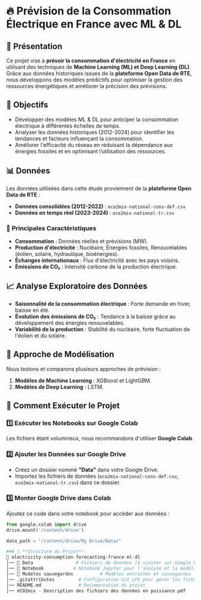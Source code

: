 # 🔥 Prévision de la Consommation Électrique en France avec ML & DL  

## 📖 Présentation  
Ce projet vise à **prévoir la consommation d'électricité en France** en utilisant des techniques de **Machine Learning (ML) et Deep Learning (DL)**. Grâce aux données historiques issues de la **plateforme Open Data de RTE**, nous développons des modèles prédictifs pour optimiser la gestion des ressources énergétiques et améliorer la précision des prévisions.  

## 🎯 Objectifs  
- Développer des modèles ML & DL pour anticiper la consommation électrique à différentes échelles de temps.  
- Analyser les données historiques (2012-2024) pour identifier les tendances et facteurs influençant la consommation.  
- Améliorer l'efficacité du réseau en réduisant la dépendance aux énergies fossiles et en optimisant l’utilisation des ressources.  

## 📊 Données  
Les données utilisées dans cette étude proviennent de la **plateforme Open Data de RTE** :  
- **Données consolidées (2012-2022)** : `eco2mix-national-cons-def.csv`  
- **Données en temps réel (2023-2024)** : `eco2mix-national-tr.csv`  

### 🔑 **Principales Caractéristiques**  
- **Consommation** : Données réelles et prévisions (MW).  
- **Production d'électricité** : Nucléaire, Énergies fossiles, Renouvelables (éolien, solaire, hydraulique, bioénergies).  
- **Échanges internationaux** : Flux d'électricité avec les pays voisins.  
- **Émissions de CO₂** : Intensité carbone de la production électrique.  

## 📈 Analyse Exploratoire des Données  
- **Saisonnalité de la consommation électrique** : Forte demande en hiver, baisse en été.  
- **Évolution des émissions de CO₂** : Tendance à la baisse grâce au développement des énergies renouvelables.  
- **Variabilité de la production** : Stabilité du nucléaire, forte fluctuation de l'éolien et du solaire.  

## 🧠 Approche de Modélisation  
Nous testons et comparons plusieurs approches de prévision :  
1. **Modèles de Machine Learning** : XGBoost et LightGBM.  
2. **Modèles de Deep Learning** : LSTM.

## 🚀 Comment Exécuter le Projet  

### 1️⃣ **Exécuter les Notebooks sur Google Colab**  
Les fichiers étant volumineux, nous recommandons d'utiliser **Google Colab**.  

### 2️⃣ **Ajouter les Données sur Google Drive**  
- Créez un dossier nommé **"Data"** dans votre Google Drive.  
- Importez les fichiers de données (`eco2mix-national-cons-def.csv`, `eco2mix-national-tr.csv`) dans ce dossier.  

### 3️⃣ **Monter Google Drive dans Colab**  
Ajoutez ce code dans votre notebook pour accéder aux données :  

```python
from google.colab import drive
drive.mount('/content/drive')

data_path = "/content/drive/My Drive/Data/"

### 📂 **Structure du Projet**
📂 electricity-consumption-forecasting-france-ml-dl  
│── 📁 Data                # Fichiers de données (à ajouter sur Google Drive)  
│── 📁 Notebook           # Notebook Jupyter pour l'analyse et la modélisation  
│── 📁 Modeles sauvegardes          # Modèles entraînés et sauvegardes
│── .gitattributes         # Configuration Git LFS pour gérer les fichiers volumineux 
│── README.md              # Documentation du projet  
│── éCO2mix - Description des fichiers des données en puissance.pdf       # Description des fichiers des données en puissance

